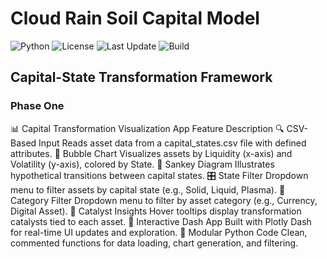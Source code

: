 # Cloud Rain Soil Capital Model  
![Python](https://img.shields.io/badge/Python-3.8%2B-blue)
![License](https://img.shields.io/badge/License-MIT-green)
![Last Update](https://img.shields.io/badge/Updated-March_2025-orange)
![Build](https://img.shields.io/badge/Build-Passing-brightgreen)  

## Capital-State Transformation Framework

### Phase One

📊 Capital Transformation Visualization App
Feature	Description
🔍 CSV-Based Input	Reads asset data from a capital_states.csv file with defined attributes.
🌈 Bubble Chart	Visualizes assets by Liquidity (x-axis) and Volatility (y-axis), colored by State.
🔗 Sankey Diagram	Illustrates hypothetical transitions between capital states.
🎛 State Filter	Dropdown menu to filter assets by capital state (e.g., Solid, Liquid, Plasma).
🧭 Category Filter	Dropdown menu to filter by asset category (e.g., Currency, Digital Asset).
🧠 Catalyst Insights	Hover tooltips display transformation catalysts tied to each asset.
🚀 Interactive Dash App	Built with Plotly Dash for real-time UI updates and exploration.
🔧 Modular Python Code	Clean, commented functions for data loading, chart generation, and filtering.

